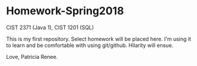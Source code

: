 # Homework-Spring2018
CIST 2371 (Java 1), CIST 1201 (SQL)

This is my first repository. Select homework will be placed here.  I'm using it to learn and be comfortable with using git/github. Hilarity will ensue.

Love, Patricia Renee.
